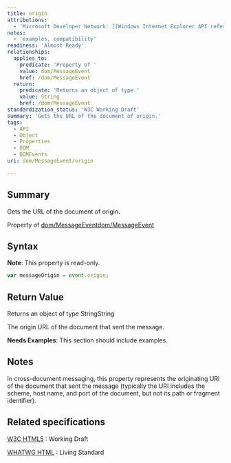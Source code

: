```yaml
---
title: origin
attributions:
  - 'Microsoft Developer Network: [[Windows Internet Explorer API reference](http://msdn.microsoft.com/en-us/library/ie/hh828809%28v=vs.85%29.aspx) Article]'
notes:
  - 'examples, compatibility'
readiness: 'Almost Ready'
relationships:
  applies_to:
    predicate: 'Property of '
    value: dom/MessageEvent
    href: /dom/MessageEvent
  return:
    predicate: 'Returns an object of type '
    value: String
    href: /dom/MessageEvent
standardization_status: 'W3C Working Draft'
summary: 'Gets the URL of the document of origin.'
tags:
  - API
  - Object
  - Properties
  - DOM
  - DOMEvents
uri: dom/MessageEvent/origin

---
```

## <span>Summary</span>

Gets the URL of the document of origin.

Property of [dom/MessageEvent](/dom/MessageEvent)[dom/MessageEvent](/dom/MessageEvent)

## <span>Syntax</span>

**Note**: This property is read-only.

``` js
var messageOrigin = event.origin;
```

## <span>Return Value</span>

Returns an object of type StringString

The origin URL of the document that sent the message.

**Needs Examples**: This section should include examples.

## <span>Notes</span>

In cross-document messaging, this property represents the originating URI of the document that sent the message (typically the URI includes the scheme, host name, and port of the document, but not its path or fragment identifier).

## <span>Related specifications</span>

[W3C HTML5](http://www.w3.org/TR/html5/)
:   Working Draft

[WHATWG HTML](http://www.whatwg.org/specs/web-apps/current-work/multipage)
:   Living Standard
